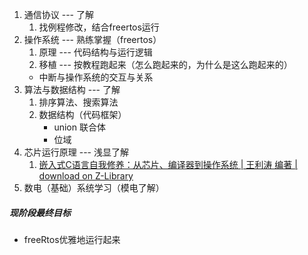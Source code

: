 1. 通信协议 --- 了解
	1. 找例程修改，结合freertos运行
2. 操作系统 --- 熟练掌握（freertos）
	1. 原理 --- 代码结构与运行逻辑
	2. 移植 --- 按教程跑起来（怎么跑起来的，为什么是这么跑起来的）
	- 中断与操作系统的交互与关系
3. 算法与数据结构 --- 了解
	1. 排序算法、搜索算法
	2. 数据结构（代码框架）
		- union 联合体
		- 位域
4. 芯片运行原理 --- 浅显了解
	1. [嵌入式C语言自我修养：从芯片、编译器到操作系统 | 王利涛 编著 | download on Z-Library](https://zh.z-lib.gs/book/18022584/d94f0a/%E5%B5%8C%E5%85%A5%E5%BC%8Fc%E8%AF%AD%E8%A8%80%E8%87%AA%E6%88%91%E4%BF%AE%E5%85%BB%E4%BB%8E%E8%8A%AF%E7%89%87%E7%BC%96%E8%AF%91%E5%99%A8%E5%88%B0%E6%93%8D%E4%BD%9C%E7%B3%BB%E7%BB%9F.html)
5. 数电（基础）系统学习（模电了解）

##### 现阶段最终目标
- freeRtos优雅地运行起来
